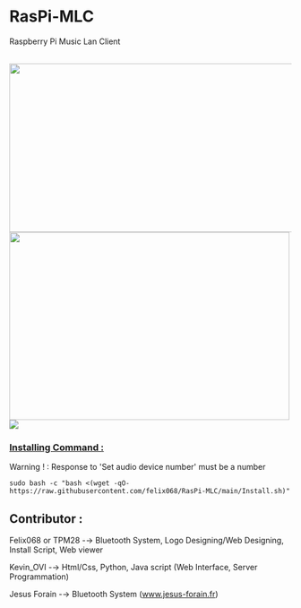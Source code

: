 # RasPi-MLC
Raspberry Pi Music Lan Client

 
<img src="https://media.discordapp.net/attachments/1005083652977336341/1013373790463467561/unknown.png?width=1340&height=754"
     width="536"
     height="301">
<img src="https://cdn.discordapp.com/attachments/1005083652977336341/1013377703593906206/unknown.png"
     width="500"
     height="335">
<img src="https://cdn.discordapp.com/attachments/1005083652977336341/1013396426555920444/unknown.png">

### <ins>Installing Command :</ins>
Warning ! : Response to 'Set audio device number' must be a number
```
sudo bash -c "bash <(wget -qO- https://raw.githubusercontent.com/felix068/RasPi-MLC/main/Install.sh)"
```


## Contributor :

Felix068 or TPM28 -→ Bluetooth System, Logo Designing/Web Designing, Install Script, Web viewer

Kevin_OVI -→ Html/Css, Python, Java script (Web Interface, Server Programmation)

Jesus Forain -→ Bluetooth System (<a href="https://www.jesus-forain.fr/blog/raspberry-pi-en-recepteur-audio-bluetooth-a2dp-audio-sink-112.html">www.jesus-forain.fr</a>)
